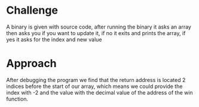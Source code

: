 # Challenge
A binary is given with source code, after running the binary it asks an array then asks you if you want to update it, if no it exits and prints the array, if yes it asks for the index and new value
# Approach
After debugging the program we find that the return address is located 2 indices before the start of our array, which means we could provide the index with -2 and the value with the decimal value of the address of the win function.
